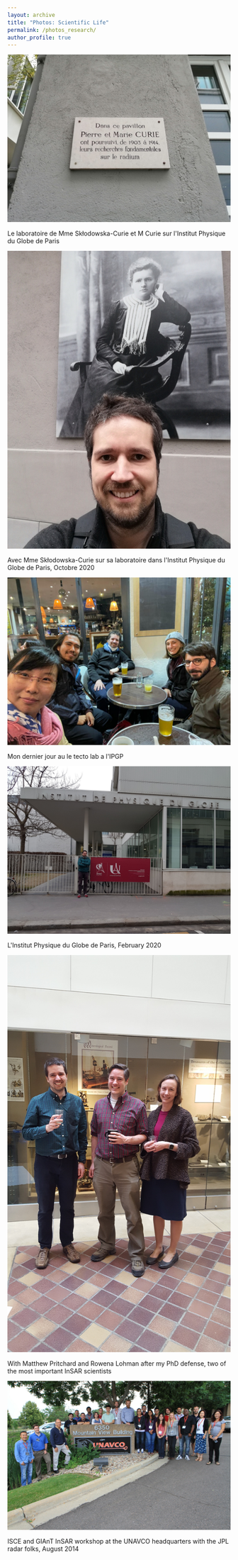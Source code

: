```yaml
---
layout: archive
title: "Photos: Scientific Life"
permalink: /photos_research/
author_profile: true
---
```




<img style="float: center;" src="/images/IMG_20201028_155825.jpg">

Le laboratoire de Mme Skłodowska-Curie et M Curie sur l'Institut Physique du Globe de Paris

<img style="float: center;" src="/images/IMG_20201028_160127.jpg">

Avec Mme Skłodowska-Curie sur sa laboratoire dans l'Institut Physique du Globe de Paris, Octobre 2020

<img style="float: center;" src="/images/ipgp_dernier.jpg">

Mon dernier jour au le tecto lab a l'IPGP

<img style="float: center;" src="/images/20200222_174141.jpg">

L'Institut Physique du Globe de Paris, February 2020

<img style="float: center;" src="/images/20180326_143901.jpg">

With Matthew Pritchard and Rowena Lohman after my PhD defense, two of the most important InSAR scientists

<img style="float: center;" src="/images/unavco2014.jpg">

ISCE and GIAnT InSAR workshop at the UNAVCO headquarters with the JPL radar folks, August 2014 


